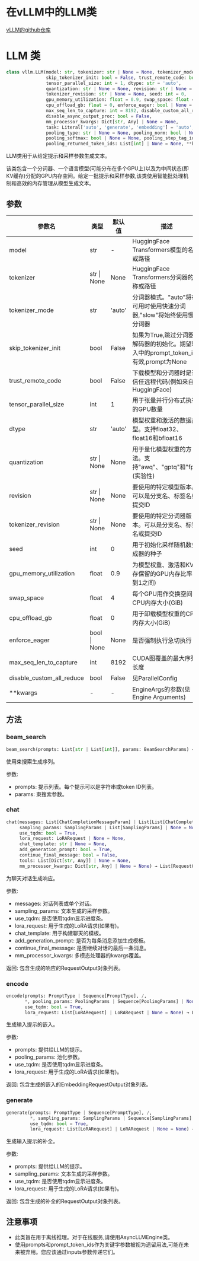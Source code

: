 # 在vLLM中的LLM类
[vLLM的github仓库](https://github.com/vllm-project/vllm)
# LLM 类

```python
class vllm.LLM(model: str, tokenizer: str | None = None, tokenizer_mode: str = 'auto', 
               skip_tokenizer_init: bool = False, trust_remote_code: bool = False, 
               tensor_parallel_size: int = 1, dtype: str = 'auto', 
               quantization: str | None = None, revision: str | None = None, 
               tokenizer_revision: str | None = None, seed: int = 0, 
               gpu_memory_utilization: float = 0.9, swap_space: float = 4, 
               cpu_offload_gb: float = 0, enforce_eager: bool | None = None, 
               max_seq_len_to_capture: int = 8192, disable_custom_all_reduce: bool = False, 
               disable_async_output_proc: bool = False, 
               mm_processor_kwargs: Dict[str, Any] | None = None, 
               task: Literal['auto', 'generate', 'embedding'] = 'auto', 
               pooling_type: str | None = None, pooling_norm: bool | None = None, 
               pooling_softmax: bool | None = None, pooling_step_tag_id: int | None = None, 
               pooling_returned_token_ids: List[int] | None = None, **kwargs)
```

LLM类用于从给定提示和采样参数生成文本。

该类包含一个分词器、一个语言模型(可能分布在多个GPU上)以及为中间状态(即KV缓存)分配的GPU内存空间。给定一批提示和采样参数,该类使用智能批处理机制和高效的内存管理从模型生成文本。

## 参数

| 参数名 | 类型 | 默认值 | 描述 |
|--------|------|--------|------|
| model | str | - | HuggingFace Transformers模型的名称或路径 |
| tokenizer | str \| None | None | HuggingFace Transformers分词器的名称或路径 |
| tokenizer_mode | str | 'auto' | 分词器模式。"auto"将在可用时使用快速分词器,"slow"将始终使用慢速分词器 |
| skip_tokenizer_init | bool | False | 如果为True,跳过分词器和解码器的初始化。期望输入中的prompt_token_ids有效,prompt为None |
| trust_remote_code | bool | False | 下载模型和分词器时是否信任远程代码(例如来自HuggingFace) |
| tensor_parallel_size | int | 1 | 用于张量并行分布式执行的GPU数量 |
| dtype | str | 'auto' | 模型权重和激活的数据类型。支持float32、float16和bfloat16 |
| quantization | str \| None | None | 用于量化模型权重的方法。支持"awq"、"gptq"和"fp8"(实验性) |
| revision | str \| None | None | 要使用的特定模型版本。可以是分支名、标签名或提交ID |
| tokenizer_revision | str \| None | None | 要使用的特定分词器版本。可以是分支名、标签名或提交ID |
| seed | int | 0 | 用于初始化采样随机数生成器的种子 |
| gpu_memory_utilization | float | 0.9 | 为模型权重、激活和KV缓存保留的GPU内存比率(0到1之间) |
| swap_space | float | 4 | 每个GPU用作交换空间的CPU内存大小(GiB) |
| cpu_offload_gb | float | 0 | 用于卸载模型权重的CPU内存大小(GiB) |
| enforce_eager | bool \| None | None | 是否强制执行急切执行 |
| max_seq_len_to_capture | int | 8192 | CUDA图覆盖的最大序列长度 |
| disable_custom_all_reduce | bool | False | 见ParallelConfig |
| **kwargs | - | - | EngineArgs的参数(见Engine Arguments) |

## 方法

### beam_search

```python
beam_search(prompts: List[str | List[int]], params: BeamSearchParams) → List[BeamSearchOutput]
```

使用束搜索生成序列。

参数:
- prompts: 提示列表。每个提示可以是字符串或token ID列表。
- params: 束搜索参数。

### chat

```python
chat(messages: List[ChatCompletionMessageParam] | List[List[ChatCompletionMessageParam]], 
     sampling_params: SamplingParams | List[SamplingParams] | None = None,
     use_tqdm: bool = True, 
     lora_request: LoRARequest | None = None,
     chat_template: str | None = None,
     add_generation_prompt: bool = True,
     continue_final_message: bool = False,
     tools: List[Dict[str, Any]] | None = None,
     mm_processor_kwargs: Dict[str, Any] | None = None) → List[RequestOutput]
```

为聊天对话生成响应。

参数:
- messages: 对话列表或单个对话。
- sampling_params: 文本生成的采样参数。
- use_tqdm: 是否使用tqdm显示进度条。
- lora_request: 用于生成的LoRA请求(如果有)。
- chat_template: 用于构建聊天的模板。
- add_generation_prompt: 是否为每条消息添加生成模板。
- continue_final_message: 是否继续对话的最后一条消息。
- mm_processor_kwargs: 多模态处理器的kwargs覆盖。

返回:
包含生成的响应的RequestOutput对象列表。

### encode

```python
encode(prompts: PromptType | Sequence[PromptType], /, 
       *, pooling_params: PoolingParams | Sequence[PoolingParams] | None = None,
       use_tqdm: bool = True,
       lora_request: List[LoRARequest] | LoRARequest | None = None) → List[EmbeddingRequestOutput]
```

生成输入提示的嵌入。

参数:
- prompts: 提供给LLM的提示。
- pooling_params: 池化参数。
- use_tqdm: 是否使用tqdm显示进度条。
- lora_request: 用于生成的LoRA请求(如果有)。

返回:
包含生成的嵌入的EmbeddingRequestOutput对象列表。

### generate

```python
generate(prompts: PromptType | Sequence[PromptType], /, 
         *, sampling_params: SamplingParams | Sequence[SamplingParams] | None = None,
         use_tqdm: bool = True,
         lora_request: List[LoRARequest] | LoRARequest | None = None) → List[RequestOutput]
```

生成输入提示的补全。

参数:
- prompts: 提供给LLM的提示。
- sampling_params: 文本生成的采样参数。
- use_tqdm: 是否使用tqdm显示进度条。
- lora_request: 用于生成的LoRA请求(如果有)。

返回:
包含生成的补全的RequestOutput对象列表。

## 注意事项

- 此类旨在用于离线推理。对于在线服务,请使用AsyncLLMEngine类。
- 使用prompts和prompt_token_ids作为关键字参数被视为遗留用法,可能在未来被弃用。您应该通过inputs参数传递它们。